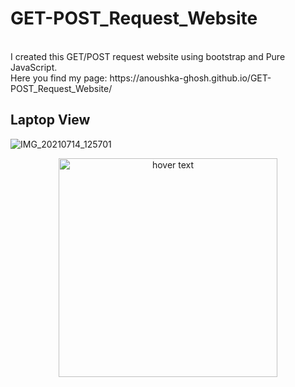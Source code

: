 # GET-POST_Request_Website
<br>
I created this GET/POST request website using bootstrap and Pure JavaScript.
<br>
Here you find my page: https://anoushka-ghosh.github.io/GET-POST_Request_Website/
<br>


## Laptop View
![IMG_20210714_125701](https://user-images.githubusercontent.com/56183187/125581057-0279e553-1b5e-4efc-997f-124c96704d80.jpg)
<p align="center">
  <img src="https://user-images.githubusercontent.com/56183187/125581057-0279e553-1b5e-4efc-997f-124c96704d80.jpg" width="350" title="hover text">
</p>
